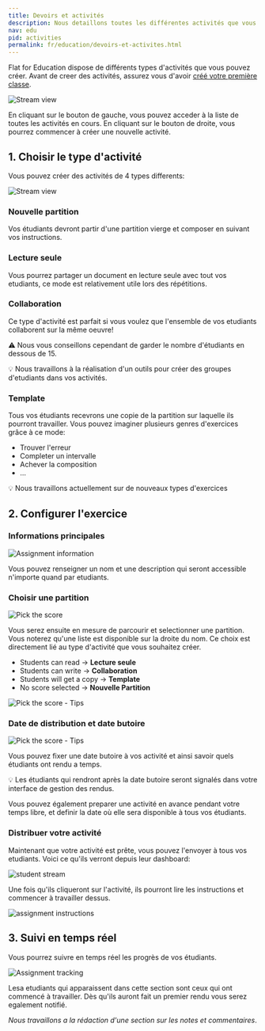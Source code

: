 ```yaml
---
title: Devoirs et activités
description: Nous detaillons toutes les différentes activités que vous pouvez créer sur Flat pour vos étudiants
nav: edu
pid: activities
permalink: fr/education/devoirs-et-activites.html
---
```


Flat for Education dispose de différents types d'activités que vous pouvez créer. Avant de creer des activités, assurez vous d'avoir [créé votre première classe](/help/fr/education/creer-une-classe.html).

![Stream view](/help/assets/img/edu/class-tab-assignments.png)

En cliquant sur le bouton de gauche, vous pouvez acceder à la liste de toutes les activités en cours.
En cliquant sur le bouton de droite, vous pourrez commencer à créer une nouvelle activité.

## 1. Choisir le type d'activité

Vous pouvez créer des activités de 4 types differents:

![Stream view](/help/assets/img/edu/class-new-assignment-pick-type.png)

### Nouvelle partition

Vos étudiants devront partir d'une partition vierge et composer en suivant vos instructions.

### Lecture seule

Vous pourrez partager un document en lecture seule avec tout vos etudiants, ce mode est relativement utile lors des répétitions.

### Collaboration

Ce type d'activité est parfait si vous voulez que l'ensemble de vos etudiants collaborent sur la même oeuvre!

⚠️ Nous vous conseillons cependant de garder le nombre d'étudiants en dessous de 15.

💡 Nous travaillons à la réalisation d'un outils pour créer des groupes d'etudiants dans vos activités.

### Template

Tous vos étudiants recevrons une copie de la partition sur laquelle ils pourront travailler. Vous pouvez imaginer plusieurs genres d'exercices grâce à ce mode:

* Trouver l'erreur
* Completer un intervalle
* Achever la composition
* ...

💡 Nous travaillons actuellement sur de nouveaux types d'exercices 

## 2. Configurer l'exercice

### Informations principales

![Assignment information](/help/assets/img/edu/class-new-assignment-instructions.png)

Vous pouvez renseigner un nom et une description qui seront accessible n'importe quand par etudiants.

### Choisir une partition

![Pick the score](/help/assets/img/activities/pickscore.png)

Vous serez ensuite en mesure de parcourir et selectionner une partition. Vous noterez qu'une liste est disponible sur la droite du nom. Ce choix est directement lié au type d'activité que vous souhaitez créer.

* Students can read -> **Lecture seule**
* Students can write -> **Collaboration**
* Students will get a copy -> **Template**
* No score selected -> **Nouvelle Partition**

![Pick the score - Tips](/help/assets/img/activities/pickscore-tips.png)

### Date de distribution et date butoire

![Pick the score - Tips](/help/assets/img/activities/post-due-dates.png)

Vous pouvez fixer une date butoire à vos activité et ainsi savoir quels étudiants ont rendu a temps.

💡 Les étudiants qui rendront après la date butoire seront signalés dans votre interface de gestion des rendus.


Vous pouvez également preparer une activité en avance pendant votre temps libre, et definir la date où elle sera disponible à tous vos étudiants.

### Distribuer votre activité

Maintenant que votre activité est prête, vous pouvez l'envoyer à tous vos etudiants. Voici ce qu'ils verront depuis leur dashboard:

![student stream](/help/assets/img/activities/stream-student.png)

Une fois qu'ils cliqueront sur l'activité, ils pourront lire les instructions et commencer à travailler dessus.

![assignment instructions](/help/assets/img/activities/assignment-description.png)

## 3. Suivi en temps réel

Vous pourrez suivre en temps réel les progrès de vos étudiants.

![Assignment tracking](/help/assets/img/activities/assignment-tracking.png)

Lesa etudiants qui apparaissent dans cette section sont ceux qui ont commencé à travailler.
Dès qu'ils auront fait un premier rendu vous serez egalement notifié.

*Nous travaillons a la rédaction d'une section sur les notes et commentaires*.